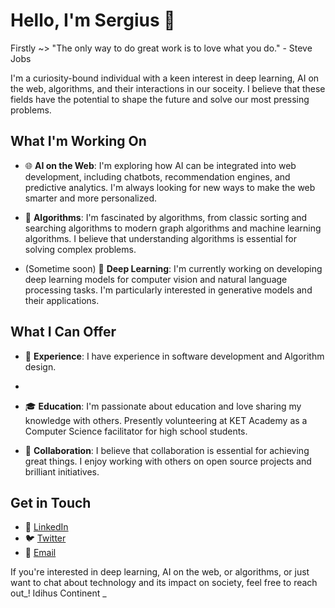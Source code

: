 
# Hello, I'm Sergius 👋

Firstly ~> "The only way to do great work is to love what you do." - Steve Jobs

I'm a curiosity-bound individual with a keen interest in deep learning, AI on the web, algorithms, and their interactions in our soceity. I believe that these fields have the potential to shape the future and solve our most pressing problems.

## What I'm Working On

- 🌐 **AI on the Web**: I'm exploring how AI can be integrated into web development, including chatbots, recommendation engines, and predictive analytics. I'm always looking for new ways to make the web smarter and more personalized.

- 🤖 **Algorithms**: I'm fascinated by algorithms, from classic sorting and searching algorithms to modern graph algorithms and machine learning algorithms. I believe that understanding algorithms is essential for solving complex problems.
- (Sometime soon) 🧠 **Deep Learning**: I'm currently working on developing deep learning models for computer vision and natural language processing tasks. I'm particularly interested in generative models and their applications.

## What I Can Offer

- 🚀 **Experience**: I have experience in software development and Algorithm design.
- 
- 🎓 **Education**: I'm passionate about education and love sharing my knowledge with others. Presently volunteering at KET Academy as a Computer Science facilitator for high school students. 

- 🤝 **Collaboration**: I believe that collaboration is essential for achieving great things. I enjoy working with others on open source projects and brilliant initiatives.

## Get in Touch

- 💼 [LinkedIn](https://www.linkedin.com/in/sergius-nyah/)
- 🐦 [Twitter](https://twitter.com/@justusnyah)
- 📧 [Email](mailto:sergiusnyah.com)

If you're interested in deep learning, AI on the web, or algorithms, or just want to chat about technology and its impact on society, feel free to reach out_! 
Idihus Continent _
